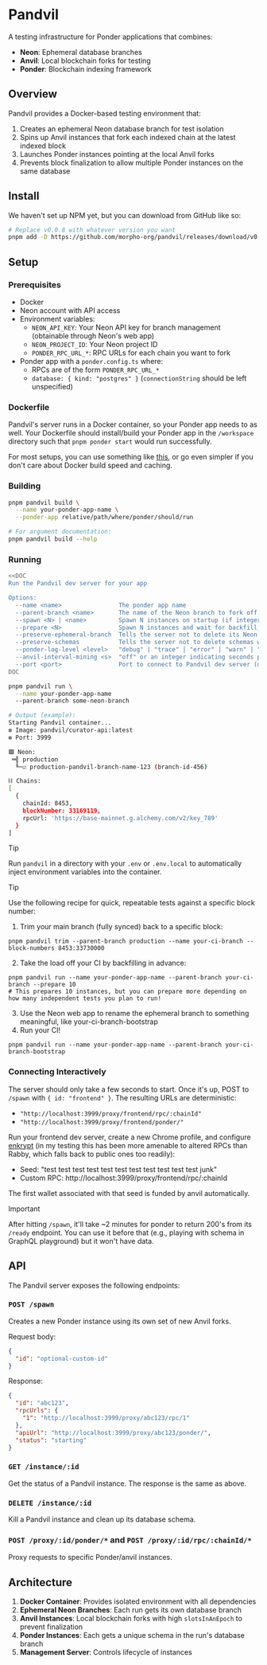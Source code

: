 # Pandvil

A testing infrastructure for Ponder applications that combines:

- **Neon**: Ephemeral database branches
- **Anvil**: Local blockchain forks for testing
- **Ponder**: Blockchain indexing framework

## Overview

Pandvil provides a Docker-based testing environment that:

1. Creates an ephemeral Neon database branch for test isolation
2. Spins up Anvil instances that fork each indexed chain at the latest indexed block
3. Launches Ponder instances pointing at the local Anvil forks
4. Prevents block finalization to allow multiple Ponder instances on the same database

## Install

We haven't set up NPM yet, but you can download from GitHub like so:

```bash
# Replace v0.0.8 with whatever version you want
pnpm add -D https://github.com/morpho-org/pandvil/releases/download/v0.0.8/package.tgz
```

## Setup

### Prerequisites

- Docker
- Neon account with API access
- Environment variables:
  - `NEON_API_KEY`: Your Neon API key for branch management (obtainable through Neon's web app)
  - `NEON_PROJECT_ID`: Your Neon project ID
  - `PONDER_RPC_URL_*`: RPC URLs for each chain you want to fork
- Ponder app with a `ponder.config.ts` where:
  - RPCs are of the form `PONDER_RPC_URL_*`
  - `database: { kind: "postgres" }` (`connectionString` should be left unspecified)

### Dockerfile

Pandvil's server runs in a Docker container, so your Ponder app needs to as well.
Your Dockerfile should install/build your Ponder app in the `/workspace` directory
such that `pnpm ponder start` would run successfully.

For most setups, you can use something like [this](./Dockerfile), or go even simpler
if you don't care about Docker build speed and caching.

### Building

```bash
pnpm pandvil build \
  --name your-ponder-app-name \
  --ponder-app relative/path/where/ponder/should/run

# For argument documentation:
pnpm pandvil build --help
```

### Running

```bash
<<DOC
Run the Pandvil dev server for your app

Options:
  --name <name>                The ponder app name
  --parent-branch <name>       The name of the Neon branch to fork off of
  --spawn <N> | <name>         Spawn N instances on startup (if integer), or spawn 1 instance of a given name (if string)
  --prepare <N>                Spawn N instances and wait for backfill, preserving branch on exit for future use
  --preserve-ephemeral-branch  Tells the server not to delete its Neon branch on shutdown
  --preserve-schemas           Tells the server not to delete schemas when killing instances
  --ponder-log-level <level>   "debug" | "trace" | "error" | "warn" | "info" (default: "warn")
  --anvil-interval-mining <s>  "off" or an integer indicating seconds per block
  --port <port>                Port to connect to Pandvil dev server (default: "3999")
DOC

pnpm pandvil run \
  --name your-ponder-app-name
  --parent-branch some-neon-branch

# Output (example):
Starting Pandvil container...
❇︎ Image: pandvil/curator-api:latest
❇︎ Port: 3999

🟩 Neon:
 ═╣ production
  ╙─☑︎ production-pandvil-branch-name-123 (branch-id-456)

⛓️ Chains:
[
  {
    chainId: 8453,
    blockNumber: 33169119,
    rpcUrl: 'https://base-mainnet.g.alchemy.com/v2/key_789'
  }
]
```

> [!TIP]
> Run `pandvil` in a directory with your `.env` or `.env.local` to automatically inject
> environment variables into the container.

> [!TIP]
> Use the following recipe for quick, repeatable tests against a specific block number:
>
> 1. Trim your main branch (fully synced) back to a specific block:  
> ```
> pnpm pandvil trim --parent-branch production --name your-ci-branch --block-numbers 8453:33730000
> ```
> 2. Take the load off your CI by backfilling in advance:
> ```
> pnpm pandvil run --name your-ponder-app-name --parent-branch your-ci-branch --prepare 10
> # This prepares 10 instances, but you can prepare more depending on how many independent tests you plan to run!
> ```
> 3. Use the Neon web app to rename the ephemeral branch to something meaningful, like your-ci-branch-bootstrap
> 4. Run your CI!
> ```
> pnpm pandvil run --name your-ponder-app-name --parent-branch your-ci-branch-bootstrap
> ```

### Connecting Interactively

The server should only take a few seconds to start. Once it's up, POST to `/spawn` with `{ id: "frontend" }`.
The resulting URLs are deterministic:

- `"http://localhost:3999/proxy/frontend/rpc/:chainId"`
- `"http://localhost:3999/proxy/frontend/ponder/"`

Run your frontend dev server, create a new Chrome profile, and configure [enkrypt](https://www.enkrypt.com/)
(in my testing this has been more amenable to altered RPCs than Rabby, which falls back to public ones too readily):

- Seed: "test test test test test test test test test test test junk"
- Custom RPC: http://localhost:3999/proxy/frontend/rpc/:chainId

The first wallet associated with that seed is funded by anvil automatically.

> [!IMPORTANT]
> After hitting `/spawn`, it'll take ~2 minutes for ponder to return 200's from its `/ready` endpoint.
> You can use it before that (e.g., playing with schema in GraphQL playground) but it won't have data.

## API

The Pandvil server exposes the following endpoints:

### `POST /spawn`

Creates a new Ponder instance using its own set of new Anvil forks.

Request body:

```json
{
  "id": "optional-custom-id"
}
```

Response:

```json
{
  "id": "abc123",
  "rpcUrls": {
    "1": "http://localhost:3999/proxy/abc123/rpc/1"
  },
  "apiUrl": "http://localhost:3999/proxy/abc123/ponder/",
  "status": "starting"
}
```

### `GET /instance/:id`

Get the status of a Pandvil instance. The response is the same as above.

### `DELETE /instance/:id`

Kill a Pandvil instance and clean up its database schema.

### `POST /proxy/:id/ponder/*` and `POST /proxy/:id/rpc/:chainId/*`

Proxy requests to specific Ponder/anvil instances.

## Architecture

1. **Docker Container**: Provides isolated environment with all dependencies
2. **Ephemeral Neon Branches**: Each run gets its own database branch
3. **Anvil Instances**: Local blockchain forks with high `slotsInAnEpoch` to prevent finalization
4. **Ponder Instances**: Each gets a unique schema in the run's database branch
5. **Management Server**: Controls lifecycle of instances
